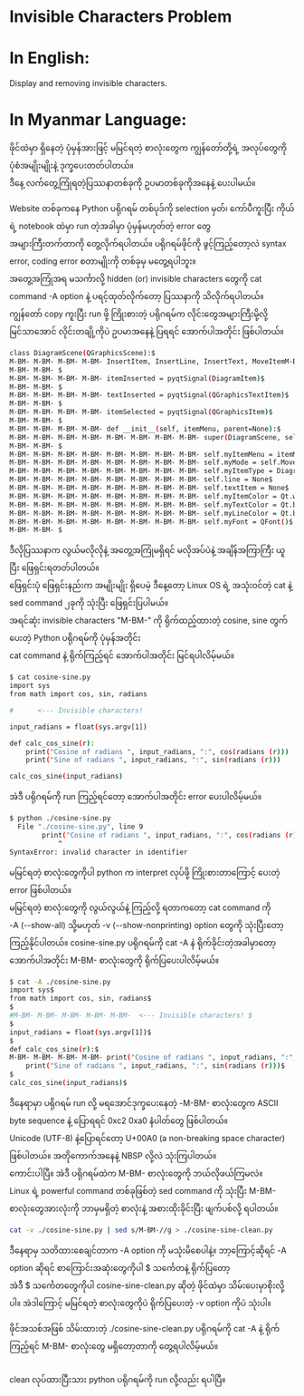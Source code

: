 # Invisible Characters Problem

# In English:  
Display and removing invisible characters.  

# In Myanmar Language:  
ဖိုင်ထဲမှာ ရှိနေတဲ့ ပုံမှန်အားဖြင့် မမြင်ရတဲ့ စာလုံးတွေက ကျွန်တော်တို့ရဲ့ အလုပ်တွေကို ပုံစံအမျိုးမျိုးနဲ့ ဒုက္ခပေးတတ်ပါတယ်။  
ဒီနေ့ လက်တွေ့ကြုံရတဲ့ပြဿနာတစ်ခုကို ဥပမာတစ်ခုကိုအနေနဲ့ ပေးပါမယ်။  

Website တစ်ခုကနေ Python ပရိုဂရမ် တစ်ပုဒ်ကို selection မှတ်၊ ကော်ပီကူးပြီး ကိုယ်ရဲ့ notebook ထဲမှာ run တဲ့အခါမှာ ပုံမှန်မဟုတ်တဲ့ error တွေ  
အများကြီးတက်တာကို တွေ့လိုက်ရပါတယ်။ ပရိုဂရမ်ဖိုင်ကို ဖွင့်ကြည့်တော့လဲ syntax error, coding error စတာမျိုးကို တစ်ခုမှ မတွေ့ရပါဘူး။  
အတွေ့အကြုံအရ မသင်္ကာလို့ hidden (or) invisible characters တွေကို cat command -A option နဲ့ ပရင့်ထုတ်လိုက်တော့ ပြဿနာကို သိလိုက်ရပါတယ်။  
ကျွန်တော် copy ကူးပြီး run ဖို့ ကြိုးစားတဲ့ ပရိုဂရမ်က လိုင်းတွေအများကြီးမို့လို့ မြင်သာအောင် လိုင်းတချို့ကိုပဲ ဥပမာအနေနဲ့ ပြရရင် အောက်ပါအတိုင်း ဖြစ်ပါတယ်။   

```bash
class DiagramScene(QGraphicsScene):$
M-BM- M-BM- M-BM- M-BM- InsertItem, InsertLine, InsertText, MoveItemM-BM-  = range(4)$
M-BM- M-BM- $
M-BM- M-BM- M-BM- M-BM- itemInserted = pyqtSignal(DiagramItem)$
M-BM- M-BM- $
M-BM- M-BM- M-BM- M-BM- textInserted = pyqtSignal(QGraphicsTextItem)$
M-BM- M-BM- $
M-BM- M-BM- M-BM- M-BM- itemSelected = pyqtSignal(QGraphicsItem)$
M-BM- M-BM- $
M-BM- M-BM- M-BM- M-BM- def __init__(self, itemMenu, parent=None):$
M-BM- M-BM- M-BM- M-BM- M-BM- M-BM- M-BM- M-BM- super(DiagramScene, self).__init__(parent)$
M-BM- M-BM- $
M-BM- M-BM- M-BM- M-BM- M-BM- M-BM- M-BM- M-BM- self.myItemMenu = itemMenu$
M-BM- M-BM- M-BM- M-BM- M-BM- M-BM- M-BM- M-BM- self.myMode = self.MoveItem$
M-BM- M-BM- M-BM- M-BM- M-BM- M-BM- M-BM- M-BM- self.myItemType = DiagramItem.Step$
M-BM- M-BM- M-BM- M-BM- M-BM- M-BM- M-BM- M-BM- self.line = None$
M-BM- M-BM- M-BM- M-BM- M-BM- M-BM- M-BM- M-BM- self.textItem = None$
M-BM- M-BM- M-BM- M-BM- M-BM- M-BM- M-BM- M-BM- self.myItemColor = Qt.white$
M-BM- M-BM- M-BM- M-BM- M-BM- M-BM- M-BM- M-BM- self.myTextColor = Qt.black$
M-BM- M-BM- M-BM- M-BM- M-BM- M-BM- M-BM- M-BM- self.myLineColor = Qt.black$
M-BM- M-BM- M-BM- M-BM- M-BM- M-BM- M-BM- M-BM- self.myFont = QFont()$
M-BM- M-BM- $
```

ဒီလိုပြဿနာက လွယ်မလိုလိုနဲ့ အတွေ့အကြုံမရှိရင် မလိုအပ်ပဲနဲ့ အချိန်အကြာကြီး ယူပြီး ဖြေရှင်းရတတ်ပါတယ်။  
ဖြေရှင်းပုံ ဖြေရှင်းနည်းက အမျိုးမျိုး ရှိပေမဲ့ ဒီနေ့တော့ Linux OS ရဲ့ အသုံးဝင်တဲ့ cat နဲ့ sed command ၂ခုကို သုံးပြီး ဖြေရှင်းပြပါမယ်။  
အရင်ဆုံး invisible characters "M-BM-" ကို ရိုက်ထည့်ထားတဲ့ cosine, sine တွက်ပေးတဲ့ Python ပရိုဂရမ်ကို ပုံမှန်အတိုင်း  
cat command နဲ့ ရိုက်ကြည့်ရင် အောက်ပါအတိုင်း မြင်ရပါလိမ့်မယ်။  

```bash
$ cat cosine-sine.py
import sys
from math import cos, sin, radians

#      <--- Invisible characters! 

input_radians = float(sys.argv[1])

def calc_cos_sine(r):
    print("Cosine of radians ", input_radians, ":", cos(radians (r)))
    print("Sine of radians ", input_radians, ":", sin(radians (r)))

calc_cos_sine(input_radians)
```

အဲဒီ ပရိုဂရမ်ကို run ကြည့်ရင်တော့ အောက်ပါအတိုင်း error ပေးပါလိမ့်မယ်။  

```bash
$ python ./cosine-sine.py 
  File "./cosine-sine.py", line 9
        print("Cosine of radians ", input_radians, ":", cos(radians (r)))
            ^
SyntaxError: invalid character in identifier
```
မမြင်ရတဲ့ စာလုံးတွေကိုပါ python က interpret လုပ်ဖို့ ကြိုးစားတာကြောင့် ပေးတဲ့ error ဖြစ်ပါတယ်။  
မမြင်ရတဲ့ စာလုံးတွေကို လွယ်လွယ်နဲ့ ကြည့်လို့ ရတာကတော့ cat command ကို  
-A (--show-all) သို့မဟုတ် -v (--show-nonprinting) option တွေကို သုံးပြီးတော့  
ကြည့်နိုင်ပါတယ်။ cosine-sine.py ပရိုဂရမ်ကို cat -A နဲ ရိုက်ခိုင်းတဲ့အခါမှာတော့ အောက်ပါအတိုင်း M-BM- စာလုံးတွေကို ရိုက်ပြပေးပါလိမ့်မယ်။  

```bash
$ cat -A ./cosine-sine.py 
import sys$
from math import cos, sin, radians$
$
#M-BM- M-BM- M-BM- M-BM- M-BM-  <--- Invisible characters! $
$
input_radians = float(sys.argv[1])$
$
def calc_cos_sine(r):$
M-BM- M-BM- M-BM- M-BM- print("Cosine of radians ", input_radians, ":", cos(radians (r)))$
    print("Sine of radians ", input_radians, ":", sin(radians (r)))$
$
calc_cos_sine(input_radians)$
```

ဒီနေရာမှာ ပရိုဂရမ် run လို့ မရအောင်ဒုက္ခပေးနေတဲ့ -M-BM- စာလုံးတွေက ASCII byte sequence နဲ့ ပြောရရင် 0xc2 0xa0 နံပါတ်တွေ ဖြစ်ပါတယ်။  
Unicode (UTF-8) နဲ့ပြောရင်တော့ U+00A0 (a non-breaking space character) ဖြစ်ပါတယ်။ အတိုကောက်အနေနဲ့ NBSP လို့လဲ သုံးကြပါတယ်။  
ကောင်းပါပြီ။ အဲဒီ ပရိုဂရမ်ထဲက M-BM- စာလုံးတွေကို ဘယ်လိုဖယ်ကြမလဲ။  
Linux ရဲ့ powerful command တစ်ခုဖြစ်တဲ့ sed command ကို သုံးပြီး M-BM- စာလုံးတွေအားလုံးကို ဘာမှမရှိတဲ့ စာလုံးနဲ့ အစားထိုးခိုင်းပြီး ဖျက်ပစ်လို့ ရပါတယ်။  

```bash
cat -v ./cosine-sine.py | sed s/M-BM-//g > ./cosine-sine-clean.py
```
ဒီနေရာမှ သတိထားစေချင်တာက -A option ကို မသုံးမိစေပါနဲ့။ ဘာ့ကြောင့်ဆိုရင် -A option ဆိုရင် စာကြောင်းအဆုံးတွေကိုပါ $ သင်္ကေတနဲ့ ရိုက်ပြတော့  
အဲဒီ $ သင်္ကေတတွေကိုပါ cosine-sine-clean.py ဆိုတဲ့ ဖိုင်ထဲမှာ သိမ်းပေးမှာစိုးလို့ပါ။ အဲဒါကြောင့် မမြင်ရတဲ့ စာလုံးတွေကိုပဲ ရိုက်ပြပေးတဲ့ -v option ကိုပဲ သုံးပါ။  

ဖိုင်အသစ်အဖြစ် သိမ်းထားတဲ့ ./cosine-sine-clean.py ပရိုဂရမ်ကို cat -A နဲ့ ရိုက်ကြည့်ရင် M-BM- စာလုံးတွေ မရှိတော့တာကို တွေ့ရပါလိမ့်မယ်။  

```bash
```

clean လုပ်ထားပြီးသား python ပရိုဂရမ်ကို run လို့လည်း ရပါပြီ။  

```bash

```


